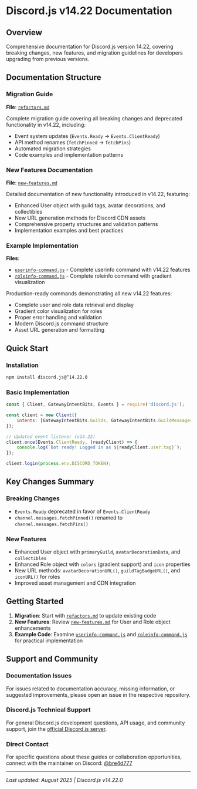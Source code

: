 # Discord.js v14.22 Documentation

## Overview

Comprehensive documentation for Discord.js version 14.22, covering breaking changes, new features, and migration guidelines for developers upgrading from previous versions.

## Documentation Structure

### Migration Guide
**File**: [`refactors.md`](./refactors.md)

Complete migration guide covering all breaking changes and deprecated functionality in v14.22, including:
- Event system updates (`Events.Ready` → `Events.ClientReady`)
- API method renames (`fetchPinned` → `fetchPins`)
- Automated migration strategies
- Code examples and implementation patterns

### New Features Documentation
**File**: [`new-features.md`](./new-features.md)

Detailed documentation of new functionality introduced in v14.22, featuring:
- Enhanced User object with guild tags, avatar decorations, and collectibles
- New URL generation methods for Discord CDN assets
- Comprehensive property structures and validation patterns
- Implementation examples and best practices

### Example Implementation
**Files**: 
- [`userinfo-command.js`](./userinfo-command.js) - Complete userinfo command with v14.22 features
- [`roleinfo-command.js`](./roleinfo-command.js) - Complete roleinfo command with gradient visualization

Production-ready commands demonstrating all new v14.22 features:
- Complete user and role data retrieval and display
- Gradient color visualization for roles
- Proper error handling and validation
- Modern Discord.js command structure
- Asset URL generation and formatting

## Quick Start

### Installation
```bash
npm install discord.js@^14.22.0
```

### Basic Implementation
```javascript
const { Client, GatewayIntentBits, Events } = require('discord.js');

const client = new Client({
    intents: [GatewayIntentBits.Guilds, GatewayIntentBits.GuildMessages]
});

// Updated event listener (v14.22)
client.once(Events.ClientReady, (readyClient) => {
    console.log(`Bot ready! Logged in as ${readyClient.user.tag}`);
});

client.login(process.env.DISCORD_TOKEN);
```

## Key Changes Summary

### Breaking Changes
- `Events.Ready` deprecated in favor of `Events.ClientReady`
- `channel.messages.fetchPinned()` renamed to `channel.messages.fetchPins()`

### New Features
- Enhanced User object with `primaryGuild`, `avatarDecorationData`, and `collectibles`
- Enhanced Role object with `colors` (gradient support) and `icon` properties
- New URL methods: `avatarDecorationURL()`, `guildTagBadgeURL()`, and `iconURL()` for roles
- Improved asset management and CDN integration

## Getting Started

1. **Migration**: Start with [`refactors.md`](./refactors.md) to update existing code
2. **New Features**: Review [`new-features.md`](./new-features.md) for User and Role object enhancements
3. **Example Code**: Examine [`userinfo-command.js`](./userinfo-command.js) and [`roleinfo-command.js`](./roleinfo-command.js) for practical implementation

## Support and Community

### Documentation Issues
For issues related to documentation accuracy, missing information, or suggested improvements, please open an issue in the respective repository.

### Discord.js Technical Support
For general Discord.js development questions, API usage, and community support, join the [official Discord.js server](https://discord.gg/djs).

### Direct Contact
For specific questions about these guides or collaboration opportunities, connect with the maintainer on Discord: [@bre4d777](https://discord.gg/EpX9Rp4c)


---

*Last updated: August 2025 | Discord.js v14.22.0*
